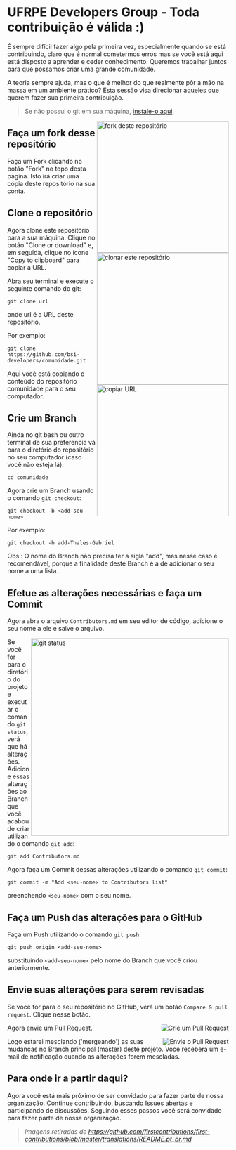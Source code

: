 # UFRPE Developers Group - Toda contribuição é válida :)

É sempre difícil fazer algo pela primeira vez, especialmente quando se está contribuindo, claro que é normal cometermos erros mas se você está aqui está disposto
a aprender e ceder conhecimento. Queremos trabalhar juntos para que possamos criar uma grande comunidade.

A teoria sempre ajuda, mas o que é melhor do que realmente pôr a mão na massa em um ambiente prático? Esta sessão visa direcionar aqueles que querem fazer sua primeira contribuição.

> Se não possui o git em sua máquina, [instale-o aqui]( https://help.github.com/articles/set-up-git/ ).

<img align="right" width="300" src="./src/imgs/fork.png" alt="fork deste repositório" />


## Faça um fork desse repositório

Faça um Fork clicando no botão "Fork" no topo desta página. Isto irá criar uma cópia deste repositório na sua conta.

## Clone o repositório

<img align="right" width="300" src="./src/imgs/clone.png" alt="clonar este repositório" />

Agora clone este repositório para a sua máquina. Clique no botão "Clone or download" e, em seguida, clique no ícone "Copy to clipboard" para copiar a URL.

Abra seu terminal e execute o seguinte comando do git:
```
git clone url
```
onde url é a URL deste repositório. 

<img align="right" width="300" src="./src/imgs/copy-to-clipboard.png" alt="copiar URL" />

Por exemplo:
```
git clone https://github.com/bsi-developers/comunidade.git
```
Aqui você está copiando o conteúdo do repositório comunidade para o seu computador.

## Crie um Branch

Ainda no git bash ou outro terminal de sua preferencia vá para o diretório do repositório no seu computador (caso você não esteja lá):
```
cd comunidade
```

Agora crie um Branch usando o comando `git checkout`:
```
git checkout -b <add-seu-nome>
```

Por exemplo:
```
git checkout -b add-Thales-Gabriel
```
Obs.: O nome do Branch não precisa ter a sigla "add", mas nesse caso é recomendável, porque a finalidade deste Branch é a de adicionar o seu nome a uma lista.

## Efetue as alterações necessárias e faça um Commit

Agora abra o arquivo `Contributors.md` em seu editor de código, adicione o seu nome a ele e salve o arquivo. 

<img align="right" width="450" src="./src/imgs/git-status.png" alt="git status" />

Se você for para o diretório do projeto e executar o comando `git status`, verá que há alterações. Adicione essas alterações ao Branch que você acabou de criar utilizando o comando `git add`:
```
git add Contributors.md
```
Agora faça um Commit dessas alterações utilizando o comando `git commit`:
```
git commit -m "Add <seu-nome> to Contributors list"
```
preenchendo `<seu-nome>` com o seu nome.

## Faça um Push das alterações para o GitHub

Faça um Push utilizando o comando `git push`:
```
git push origin <add-seu-nome>
```
substituindo `<add-seu-nome>` pelo nome do Branch que você criou anteriormente.

## Envie suas alterações para serem revisadas

Se você for para o seu repositório no GitHub, verá um botão `Compare & pull request`. Clique nesse botão.

<img style="float: right;" src="./src/imgs/compare-and-pull.png" alt="Crie um Pull Request" />

Agora envie um Pull Request.

<img style="float: right;" src="./src/imgs/submit-pull-request.png" alt="Envie o Pull Request" />

Logo estarei mesclando ('mergeando') as suas mudanças no Branch principal (master) deste projeto. Você receberá um e-mail de notificação quando as alterações forem mescladas.

## Para onde ir a partir daqui?

Agora você está mais próximo de ser convidado para fazer parte de nossa organização. Continue contribuindo, buscando Issues abertas e participando de discussões. Seguindo esses passos você será convidado para fazer parte de nossa organização.

> *Imagens retiradas de https://github.com/firstcontributions/first-contributions/blob/master/translations/README.pt_br.md*
